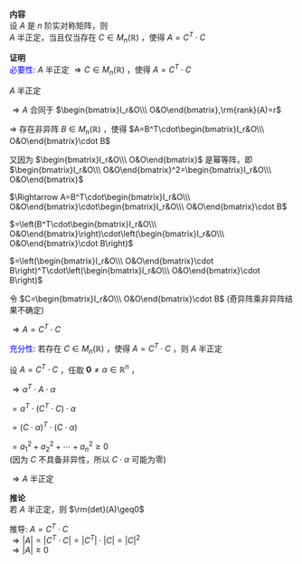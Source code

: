 **内容**    
设 $A$ 是 $n$ 阶实对称矩阵，则    
 $A$ 半正定，当且仅当存在 $C\in M_n(\mathbb{R})$ ，使得 $A=C^T\cdot C$     
    
**证明**    
<font color=blue>必要性</font>:  $A$ 半正定 $\Rightarrow C\in M_n(\mathbb{R})$ ，使得 $A=C^T\cdot C$     
    
 $A$ 半正定    
    
 $\Rightarrow A$ 合同于 $\begin{bmatrix}I_r&O\\\ O&O\end{bmatrix},\rm{rank}(A)=r$     
    
 $\Rightarrow$ 存在非异阵 $B\in M_n(\mathbb{R})$ ，使得 $A=B^T\cdot\begin{bmatrix}I_r&O\\\ O&O\end{bmatrix}\cdot B$     
    
又因为 $\begin{bmatrix}I_r&O\\\ O&O\end{bmatrix}$ 是幂等阵，即 $\begin{bmatrix}I_r&O\\\ O&O\end{bmatrix}^2=\begin{bmatrix}I_r&O\\\ O&O\end{bmatrix}$     
    
 $\Rightarrow A=B^T\cdot\begin{bmatrix}I_r&O\\\ O&O\end{bmatrix}\cdot\begin{bmatrix}I_r&O\\\ O&O\end{bmatrix}\cdot B$     
    
 $=\left(B^T\cdot\begin{bmatrix}I_r&O\\\ O&O\end{bmatrix}\right)\cdot\left(\begin{bmatrix}I_r&O\\\ O&O\end{bmatrix}\cdot B\right)$     
    
 $=\left(\begin{bmatrix}I_r&O\\\ O&O\end{bmatrix}\cdot B\right)^T\cdot\left(\begin{bmatrix}I_r&O\\\ O&O\end{bmatrix}\cdot B\right)$     
    
令 $C=\begin{bmatrix}I_r&O\\\ O&O\end{bmatrix}\cdot B$ (奇异阵乘非异阵结果不确定)    
    
 $\Rightarrow A=C^T\cdot C$     
    
<font color=blue>充分性</font>: 若存在 $C\in M_n(\mathbb{R})$ ，使得 $A=C^T\cdot C$ ，则 $A$ 半正定    
    
设 $A=C^T\cdot C$ ，任取 $\mathbf{0}\neq\alpha\in\mathbb{R}^n$ ，    
    
 $\Rightarrow\alpha^T\cdot A\cdot \alpha$     
    
 $=\alpha^T\cdot(C^T\cdot C)\cdot \alpha$     
    
 $=(C\cdot\alpha)^T\cdot(C\cdot\alpha)$     
    
 $=a_1^2+a_2^2+\cdots+a_n^2\geq0$     
(因为 $C$ 不具备非异性，所以 $C\cdot\alpha$ 可能为零)    
    
 $\Rightarrow A$ 半正定    
    
**推论**    
若 $A$ 半正定，则 $\rm{det}(A)\geq0$     
    
推导:  $A=C^T\cdot C$     
 $\Rightarrow|A|=|C^T\cdot C|=|C^T|\cdot|C|=|C|^2$     
 $\Rightarrow|A|\geq0$     
